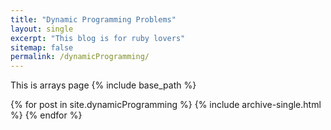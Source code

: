 ```yaml
---
title: "Dynamic Programming Problems"
layout: single
excerpt: "This blog is for ruby lovers"
sitemap: false
permalink: /dynamicProgramming/
---
```


This is arrays page
{% include base_path %}

{% for post in site.dynamicProgramming %}
  {% include archive-single.html %}
{% endfor %}